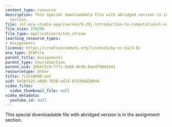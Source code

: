 ```yaml
---
content_type: resource
description: This special downloadable file with abridged version is in the assignment
  section.
file: /ol-ocw-studio-app/courses/9-29j-introduction-to-computational-neuroscience-spring-2004/5e5bfa25a6d07038ed14b2539ab268d4_fish10000.mat
file_size: 170296
file_type: application/octet-stream
learning_resource_types:
- Assignments
license: https://creativecommons.org/licenses/by-nc-sa/4.0/
ocw_type: OCWFile
parent_title: Assignments
parent_type: CourseSection
parent_uid: 20bbf2c9-77f1-bebb-8c9b-8aedf9842441
resourcetype: Other
title: fish10000.mat
uid: 5e5bfa25-a6d0-7038-ed14-b2539ab268d4
video_files:
  video_thumbnail_file: null
video_metadata:
  youtube_id: null
---
```

This special downloadable file with abridged version is in the assignment section.
